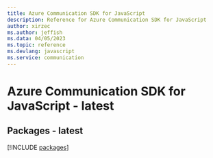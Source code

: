 ```yaml
---
title: Azure Communication SDK for JavaScript
description: Reference for Azure Communication SDK for JavaScript
author: xirzec
ms.author: jeffish
ms.data: 04/05/2023
ms.topic: reference
ms.devlang: javascript
ms.service: communication
---
```

# Azure Communication SDK for JavaScript - latest
## Packages - latest
[!INCLUDE [packages](communication-index.md)]